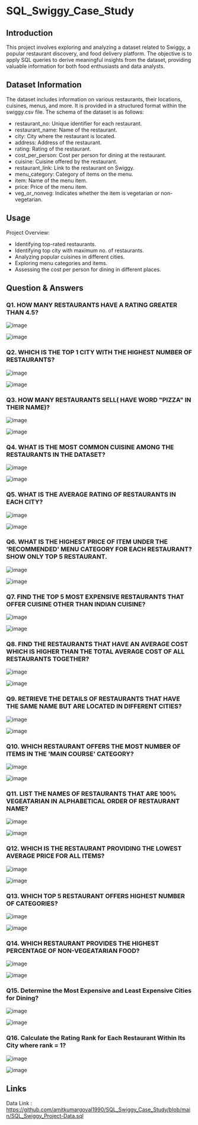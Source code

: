 # SQL_Swiggy_Case_Study

## Introduction

This project involves exploring and analyzing a dataset related to Swiggy, a popular restaurant discovery, and food delivery platform. The objective is to apply SQL queries to derive meaningful insights from the dataset, providing valuable information for both food enthusiasts and data analysts.


## Dataset Information

The dataset includes information on various restaurants, their locations, cuisines, menus, and more. It is provided in a structured format within the swiggy.csv file. The schema of the dataset is as follows:

- restaurant_no: Unique identifier for each restaurant.
- restaurant_name: Name of the restaurant.
- city: City where the restaurant is located.
- address: Address of the restaurant.
- rating: Rating of the restaurant.
- cost_per_person: Cost per person for dining at the restaurant.
- cuisine: Cuisine offered by the restaurant.
- restaurant_link: Link to the restaurant on Swiggy.
- menu_category: Category of items on the menu.
- item: Name of the menu item.
- price: Price of the menu item.
- veg_or_nonveg: Indicates whether the item is vegetarian or non-vegetarian.

## Usage
Project Overview:

- Identifying top-rated restaurants.
- Identifying top city with maximum no. of restaurants.
- Analyzing popular cuisines in different cities.
- Exploring menu categories and items.
- Assessing the cost per person for dining in different places.

## Question & Answers
### Q1. HOW MANY RESTAURANTS HAVE A RATING GREATER THAN 4.5?

![image](https://github.com/amitkumargoyal1990/SQL_Swiggy_Case_Study/assets/90434295/15684b48-bcc7-4238-b716-4f3f4f65d8e3)

![image](https://github.com/amitkumargoyal1990/SQL_Swiggy_Case_Study/assets/90434295/37667687-e490-4c6d-bada-9ed32a7d5914)

### Q2. WHICH IS THE TOP 1 CITY WITH THE HIGHEST NUMBER OF RESTAURANTS?

![image](https://github.com/amitkumargoyal1990/SQL_Swiggy_Case_Study/assets/90434295/28f66bf6-1908-4943-badd-043ed792a6e1)

![image](https://github.com/amitkumargoyal1990/SQL_Swiggy_Case_Study/assets/90434295/93924359-fff9-4b28-84ef-4117ef178540)

### Q3. HOW MANY RESTAURANTS SELL( HAVE WORD "PIZZA" IN THEIR NAME)?

![image](https://github.com/amitkumargoyal1990/SQL_Swiggy_Case_Study/assets/90434295/657228c3-b6a7-4480-84d8-6f101ca13c0b)

![image](https://github.com/amitkumargoyal1990/SQL_Swiggy_Case_Study/assets/90434295/9b489e11-be70-424a-bb50-ff9b46a6f180)

### Q4. WHAT IS THE MOST COMMON CUISINE AMONG THE RESTAURANTS IN THE DATASET?

![image](https://github.com/amitkumargoyal1990/SQL_Swiggy_Case_Study/assets/90434295/fdcd90e0-a401-40a7-86a3-66b6f69c1c1e)

![image](https://github.com/amitkumargoyal1990/SQL_Swiggy_Case_Study/assets/90434295/053f3f1e-4926-4119-a16a-d61bf77640e4)

### Q5. WHAT IS THE AVERAGE RATING OF RESTAURANTS IN EACH CITY?

![image](https://github.com/amitkumargoyal1990/SQL_Swiggy_Case_Study/assets/90434295/0c9b517d-6633-4825-b212-58742d127132)

![image](https://github.com/amitkumargoyal1990/SQL_Swiggy_Case_Study/assets/90434295/5959c792-c1bd-4a2a-a80d-cb7dbd05ab28)

### Q6. WHAT IS THE HIGHEST PRICE OF ITEM UNDER THE 'RECOMMENDED' MENU CATEGORY FOR EACH RESTAURANT? SHOW ONLY TOP 5 RESTAURANT.

![image](https://github.com/amitkumargoyal1990/SQL_Swiggy_Case_Study/assets/90434295/0a3c2df0-aa3c-4768-96aa-d86d2aaed7dc)

![image](https://github.com/amitkumargoyal1990/SQL_Swiggy_Case_Study/assets/90434295/bccf51c3-3c56-4ced-904c-1bc0129ba926)

### Q7. FIND THE TOP 5 MOST EXPENSIVE RESTAURANTS THAT OFFER CUISINE OTHER THAN INDIAN CUISINE?

![image](https://github.com/amitkumargoyal1990/SQL_Swiggy_Case_Study/assets/90434295/2558107c-74d2-4907-b235-4aa6bf6879a2)

![image](https://github.com/amitkumargoyal1990/SQL_Swiggy_Case_Study/assets/90434295/f48a6b26-5ca4-4ec2-9482-0a7738bbb837)

### Q8. FIND THE RESTAURANTS THAT HAVE AN AVERAGE COST WHICH IS HIGHER THAN THE TOTAL AVERAGE COST OF ALL RESTAURANTS TOGETHER?

![image](https://github.com/amitkumargoyal1990/SQL_Swiggy_Case_Study/assets/90434295/4a891439-b7c1-4a80-8ea0-c238fe8654ca)

![image](https://github.com/amitkumargoyal1990/SQL_Swiggy_Case_Study/assets/90434295/7c6310cd-36c7-4c58-9d04-deb1dfb59595)

### Q9. RETRIEVE THE DETAILS OF RESTAURANTS THAT HAVE THE SAME NAME BUT ARE LOCATED IN DIFFERENT CITIES?

![image](https://github.com/amitkumargoyal1990/SQL_Swiggy_Case_Study/assets/90434295/61e97b20-71cf-479e-88c8-52f4b98ddf0d)

![image](https://github.com/amitkumargoyal1990/SQL_Swiggy_Case_Study/assets/90434295/6d313141-af02-481d-96d3-da7016d869d3)

### Q10. WHICH RESTAURANT OFFERS THE MOST NUMBER OF ITEMS IN THE 'MAIN COURSE' CATEGORY?

![image](https://github.com/amitkumargoyal1990/SQL_Swiggy_Case_Study/assets/90434295/8bf702c8-3c27-4b53-897b-3182e54cf1dd)

![image](https://github.com/amitkumargoyal1990/SQL_Swiggy_Case_Study/assets/90434295/98a6bd1f-6c3b-4b93-89c1-b2e4c4e135a4)

### Q11. LIST THE NAMES OF RESTAURANTS THAT ARE 100% VEGEATARIAN IN ALPHABETICAL ORDER OF RESTAURANT NAME?

![image](https://github.com/amitkumargoyal1990/SQL_Swiggy_Case_Study/assets/90434295/5d1ddc76-139a-4486-9143-23b083d34c18)

![image](https://github.com/amitkumargoyal1990/SQL_Swiggy_Case_Study/assets/90434295/fdfca596-c184-42cc-8df2-316971d51d66)

### Q12. WHICH IS THE RESTAURANT PROVIDING THE LOWEST AVERAGE PRICE FOR ALL ITEMS?

![image](https://github.com/amitkumargoyal1990/SQL_Swiggy_Case_Study/assets/90434295/38ddf340-1f31-4822-9a50-def859ebca5c)

![image](https://github.com/amitkumargoyal1990/SQL_Swiggy_Case_Study/assets/90434295/bdc7439f-7e41-4eb6-b1e8-a129e39ff279)


### Q13. WHICH TOP 5 RESTAURANT OFFERS HIGHEST NUMBER OF CATEGORIES?

![image](https://github.com/amitkumargoyal1990/SQL_Swiggy_Case_Study/assets/90434295/13371068-e010-487c-95d5-7a491ce97af8)

![image](https://github.com/amitkumargoyal1990/SQL_Swiggy_Case_Study/assets/90434295/8dcc5ee7-0c62-483c-a93f-2f7ae39ccdbf)


### Q14. WHICH RESTAURANT PROVIDES THE HIGHEST PERCENTAGE OF NON-VEGEATARIAN FOOD?

![image](https://github.com/amitkumargoyal1990/SQL_Swiggy_Case_Study/assets/90434295/ab2ae336-fe4f-45d5-8981-c04170116bd1)

![image](https://github.com/amitkumargoyal1990/SQL_Swiggy_Case_Study/assets/90434295/cda7ca2b-93fc-4007-81ec-b4281b17c4c9)

### Q15. Determine the Most Expensive and Least Expensive Cities for Dining?

![image](https://github.com/amitkumargoyal1990/SQL_Swiggy_Case_Study/assets/90434295/6e645065-e300-473a-95fe-553677272a41)

![image](https://github.com/amitkumargoyal1990/SQL_Swiggy_Case_Study/assets/90434295/b64e9319-749c-43d3-9319-fe9ae06fc209)

### Q16. Calculate the Rating Rank for Each Restaurant Within Its City where rank = 1?

![image](https://github.com/amitkumargoyal1990/SQL_Swiggy_Case_Study/assets/90434295/49937cd8-3dce-42c5-97ec-061dcedd6e35)

![image](https://github.com/amitkumargoyal1990/SQL_Swiggy_Case_Study/assets/90434295/085da82b-ad6e-4f6f-952d-2860078c52f6)

## Links
Data Link : https://github.com/amitkumargoyal1990/SQL_Swiggy_Case_Study/blob/main/SQL_Swiggy_Project-Data.sql
